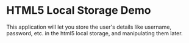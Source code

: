 # HTML5 Local Storage Demo
This application will let you store the user's details like username, password, etc. in the html5 local storage, and manipulating them later.